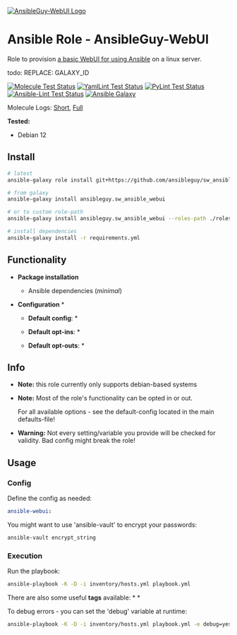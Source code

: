 [![AnsibleGuy-WebUI Logo](https://raw.githubusercontent.com/ansibleguy/webui/latest/src/ansibleguy-webui/aw/static/img/logo.svg)](https://github.com/ansibleguy/webui)

# Ansible Role - AnsibleGuy-WebUI

Role to provision [a basic WebUI for using Ansible](https://github.com/ansibleguy/webui) on a linux server.

todo: REPLACE: GALAXY_ID

[![Molecule Test Status](https://badges.ansibleguy.net/sw_ansible_webui.molecule.svg)](https://github.com/ansibleguy/_meta_cicd/blob/latest/templates/usr/local/bin/cicd/molecule.sh.j2)
[![YamlLint Test Status](https://badges.ansibleguy.net/sw_ansible_webui.yamllint.svg)](https://github.com/ansibleguy/_meta_cicd/blob/latest/templates/usr/local/bin/cicd/yamllint.sh.j2)
[![PyLint Test Status](https://badges.ansibleguy.net/sw_ansible_webui.pylint.svg)](https://github.com/ansibleguy/_meta_cicd/blob/latest/templates/usr/local/bin/cicd/pylint.sh.j2)
[![Ansible-Lint Test Status](https://badges.ansibleguy.net/sw_ansible_webui.ansiblelint.svg)](https://github.com/ansibleguy/_meta_cicd/blob/latest/templates/usr/local/bin/cicd/ansiblelint.sh.j2)
[![Ansible Galaxy](https://badges.ansibleguy.net/galaxy.badge.svg)](https://galaxy.ansible.com/ui/standalone/roles/ansibleguy/sw_ansible_webui)

Molecule Logs: [Short](https://badges.ansibleguy.net/log/molecule_sw_ansible_webui_test_short.log), [Full](https://badges.ansibleguy.net/log/molecule_sw_ansible_webui_test.log)

**Tested:**
* Debian 12

## Install

```bash
# latest
ansible-galaxy role install git+https://github.com/ansibleguy/sw_ansible_webui

# from galaxy
ansible-galaxy install ansibleguy.sw_ansible_webui

# or to custom role-path
ansible-galaxy install ansibleguy.sw_ansible_webui --roles-path ./roles

# install dependencies
ansible-galaxy install -r requirements.yml
```

## Functionality

* **Package installation**
  * Ansible dependencies (_minimal_)


* **Configuration**
  * 


  * **Default config**:
    * 
 

  * **Default opt-ins**:
    * 


  * **Default opt-outs**:
    * 

## Info

* **Note:** this role currently only supports debian-based systems


* **Note:** Most of the role's functionality can be opted in or out.

  For all available options - see the default-config located in the main defaults-file!


* **Warning:** Not every setting/variable you provide will be checked for validity. Bad config might break the role!


## Usage

### Config

Define the config as needed:

```yaml
ansible-webui:

```

You might want to use 'ansible-vault' to encrypt your passwords:
```bash
ansible-vault encrypt_string
```

### Execution

Run the playbook:
```bash
ansible-playbook -K -D -i inventory/hosts.yml playbook.yml
```

There are also some useful **tags** available:
* 
*

To debug errors - you can set the 'debug' variable at runtime:
```bash
ansible-playbook -K -D -i inventory/hosts.yml playbook.yml -e debug=yes
```
